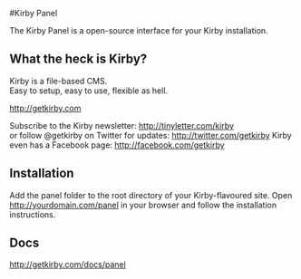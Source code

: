 #Kirby Panel

The Kirby Panel is a open-source interface for your Kirby installation.

## What the heck is Kirby?

Kirby is a file-based CMS.   
Easy to setup, easy to use, flexible as hell.

<http://getkirby.com>

Subscribe to the Kirby newsletter: <http://tinyletter.com/kirby>    
or follow @getkirby on Twitter for updates: <http://twitter.com/getkirby>
Kirby even has a Facebook page: <http://facebook.com/getkirby>

## Installation

Add the panel folder to the root directory of your Kirby-flavoured site. Open http://yourdomain.com/panel in your browser and follow the installation instructions. 

## Docs

<http://getkirby.com/docs/panel>  